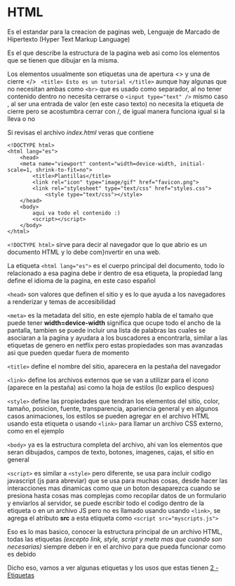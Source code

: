 # HTML
Es el estandar para la creacion de paginas web, Lenguaje de Marcado de Hipertexto (Hyper Text Markup Language)

Es  el que describe la estructura de la pagina web asi como los elementos que se tienen que dibujar en la misma.

Los elementos usualmente son etiquetas 
	una de apertura <> y una de cierre </>
`` 
	<title> Esto es un tutorial </title>
``
aunque hay algunas que no necesitan ambas como ``<br>`` que es usado como separador, al no tener contenido dentro no necesita cerrarse o ``<input type="text" />`` mismo caso , al ser una entrada de valor (en este caso texto) no necesita la etiqueta de cierre pero se acostumbra cerrar con /, de igual manera funciona igual si la lleva o no

Si revisas el archivo *index.html* veras que contiene 

	<!DOCTYPE html>
	<html lang="es">
		<head>
        <meta name="viewport" content="width=device-width, initial-scale=1, shrink-to-fit=no">
	        <title>Plantillas</title>
	        <link rel="icon" type="image/gif" href="favicon.png">       
	        <link rel="stylesheet" type="text/css" href="styles.css">
	    		<style type="text/css"></style>
		</head>
		<body>
			aqui va todo el contenido :)
			<script></script>
		</body>
	</html>

``<!DOCTYPE html>`` sirve para decir al navegador que lo que abrio es un documento HTML y lo debe com}nvertir en una web.

La etiqueta ``<html lang="es">`` es el cuerpo principal del documento, todo lo relacionado a esa pagina debe ir dentro de esa etiqueta, la propiedad lang define el idioma de la pagina, en este caso español

``<head>`` son valores que definen el sitio y es lo que ayuda a los navegadores a renderizar y temas de accesibilidad

``<meta>`` es la metadata del sitio, en este ejemplo habla de el tamaño que puede tener **width=device-width** significa que ocupe todo el ancho de la pantalla, tambien se puede incluir una lista de palabras las cuales se asociaran a la pagina y ayudara a los buscadores a encontrarla, similar a las etiquetas de genero en netflix pero estas propiedades son mas avanzadas asi que pueden quedar fuera de momento

``<title>`` define el nombre del sitio, aparecera en la pestaña del navegador

``<link>`` define los archivos externos que se van a utilizar para el icono (aparece en la pestaña) asi como la hoja de estilos (lo explico despues)

``<style>`` define las propiedades que tendran los elementos del sitio, color, tamaño, posicion, fuente, transparencia, apariencia general y en algunos casos animaciones, los estilos se pueden agregar en el archivo HTML usando esta etiqueta o usando ``<link>`` para llamar un archivo CSS externo, como en el ejemplo

``<body>`` ya es la estructura completa del archivo, ahi van los elementos que seran dibujados, campos de texto, botones, imagenes, cajas, el sitio en general

``<script>`` es similar a ``<style>`` pero diferente, se usa para incluir codigo javascript (js para abreviar) que se usa para muchas cosas, desde hacer las interacciones mas dinamicas como que un boton desaparezca cuando se presiona hasta cosas mas complejas como recopilar datos de un formulario y enviarlos al servidor, se puede escribir todo el codigo dentro de la etiqueta o en un archivo JS pero no es llamado usando usando ``<link>``, se agrega el atributo **src** a esta etiqueta como ``<script src="myscripts.js">``

Eso es lo mas basico, conocer la estructura principal de un archivo HTML, todas las etiquetas *(excepto link, style, script y meta mas que cuando son necesarias)* siempre deben ir en el archivo para que pueda funcionar como es debido

Dicho eso, vamos a ver algunas etiquetas y los usos que estas tienen
[2 - Etiquetas](2-etiquetas.md)